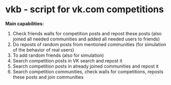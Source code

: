 # vkb - script for vk.com competitions

**Main capabilities:**

1. Check friends walls for competition posts and repost these posts (also joined all needed communities and added all needed users to friends) 
2. Do reposts of random posts from mentioned communities (for  simulation of the behavior of real users)
3. To add random friends (also for simulation)
4. Search competition posts in VK search and repost it
5. Search competition posts in already joined communities and repost it
6. Search competition communities, check walls for competitions, reposts these posts and join communities
